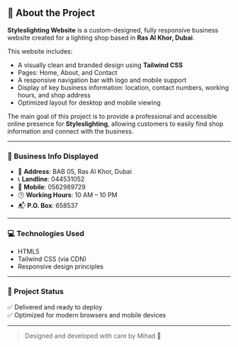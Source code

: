## 🧾 About the Project

**Styleslighting Website** is a custom-designed, fully responsive business website created for a lighting shop based in **Ras Al Khor, Dubai**.

This website includes:
- A visually clean and branded design using **Tailwind CSS**
- Pages: Home, About, and Contact
- A responsive navigation bar with logo and mobile support
- Display of key business information: location, contact numbers, working hours, and shop address
- Optimized layout for desktop and mobile viewing

The main goal of this project is to provide a professional and accessible online presence for **Styleslighting**, allowing customers to easily find shop information and connect with the business.

---

### 🏪 Business Info Displayed

- 📍 **Address**: BAB 05, Ras Al Khor, Dubai  
- 📞 **Landline**: 044531052  
- 📱 **Mobile**: 0562989729  
- 🕒 **Working Hours**: 10 AM – 10 PM  
- 📬 **P.O. Box**: 658537  

---

### 💻 Technologies Used

- HTML5
- Tailwind CSS (via CDN)
- Responsive design principles

---

### 🚀 Project Status

✅ Delivered and ready to deploy  
✅ Optimized for modern browsers and mobile devices

---

> Designed and developed with care by Mihad 🌟
